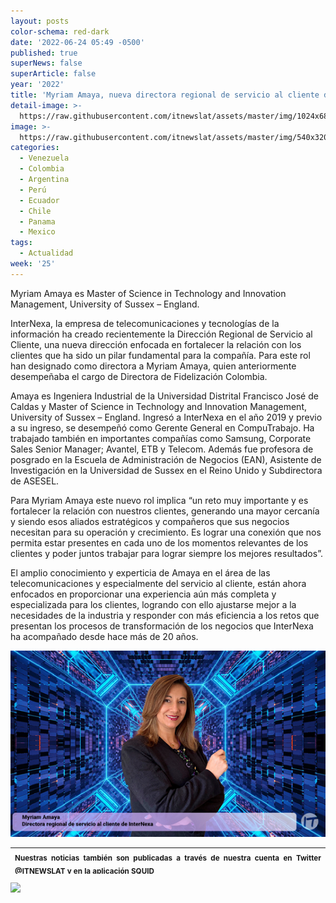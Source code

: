 ```yaml
---
layout: posts
color-schema: red-dark
date: '2022-06-24 05:49 -0500'
published: true
superNews: false
superArticle: false
year: '2022'
title: 'Myriam Amaya, nueva directora regional de servicio al cliente de InterNexa'
detail-image: >-
  https://raw.githubusercontent.com/itnewslat/assets/master/img/1024x680/Myriam-Amaya-g.jpg
image: >-
  https://raw.githubusercontent.com/itnewslat/assets/master/img/540x320/Myriam-Amaya-p.jpg
categories:
  - Venezuela
  - Colombia
  - Argentina
  - Perú
  - Ecuador
  - Chile
  - Panama
  - Mexico
tags:
  - Actualidad
week: '25'
---
```

Myriam Amaya es Master of Science in Technology and Innovation Management, University of Sussex – England.
 
InterNexa, la empresa de telecomunicaciones y tecnologías de la información ha creado recientemente la Dirección Regional de Servicio al Cliente, una nueva dirección enfocada en fortalecer la relación con los clientes que ha sido un pilar fundamental para la compañía. Para este rol han designado como directora a Myriam Amaya, quien anteriormente desempeñaba el cargo de Directora de Fidelización Colombia.
 
Amaya es Ingeniera Industrial de la Universidad Distrital Francisco José de Caldas y Master of Science in Technology and Innovation Management, University of Sussex – England. Ingresó a InterNexa en el año 2019 y previo a su ingreso, se desempeñó como Gerente General en CompuTrabajo. Ha trabajado también en importantes compañías como Samsung, Corporate Sales Senior Manager; Avantel, ETB y Telecom. Además fue profesora de posgrado en la Escuela de Administración de Negocios (EAN), Asistente de Investigación en la Universidad de Sussex en el Reino Unido y Subdirectora de ASESEL. 
 
Para Myriam Amaya este nuevo rol implica “un reto muy importante y es fortalecer la relación con nuestros clientes, generando una mayor cercanía y siendo esos aliados estratégicos y compañeros que sus negocios necesitan para su operación y crecimiento. Es lograr una conexión que nos permita estar presentes en cada uno de los momentos relevantes de los clientes y poder juntos trabajar para lograr siempre los mejores resultados”.
 
El amplio conocimiento y experticia de Amaya en el área de las telecomunicaciones y especialmente del servicio al cliente, están ahora enfocados en proporcionar una experiencia aún más completa y especializada para los clientes, logrando con ello ajustarse mejor a la necesidades de la industria y responder con más eficiencia a los retos que presentan los procesos de transformación de los negocios que InterNexa ha acompañado desde  hace más de 20 años.
 
 ![](https://raw.githubusercontent.com/itnewslat/assets/master/img/540x320/Myriam-Amaya-p.jpg)
 
 <table style="height: 42px;" width="569">
<tbody>
<tr>
<td style="text-align: justify;"><sub><strong>Nuestras noticias también son publicadas a través de nuestra cuenta en Twitter <a href="https://twitter.com/itnewslat?lang=es">@ITNEWSLAT</a> y en la aplicación <a href="https://squidapp.co/en/">SQUID</a></strong></sub></td>
</tr>
</tbody>
</table>

<img src="https://tracker.metricool.com/c3po.jpg?hash=56f88a41e39ab42c063cc51676587a04"/>